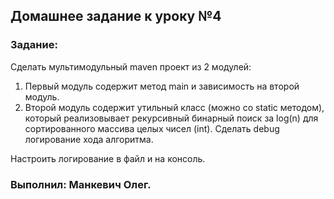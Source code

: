 ## Домашнее задание к уроку №4 
### Задание:
Сделать мультимодульный maven проект из 2 модулей:

1. Первый модуль содержит метод main и зависимость на второй модуль.
2. Второй модуль содержит утильный класс (можно со static методом), который 
реализовывает рекурсивный бинарный поиск за log(n) для сортированного массива целых чисел (int).
Сделать debug логирование хода алгоритма.

Настроить логирование в файл и на консоль.

### Выполнил: Манкевич Олег.